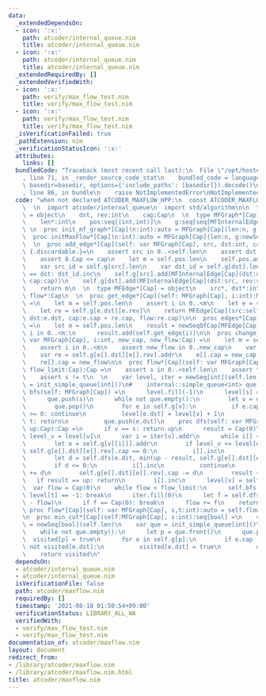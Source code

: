 ```yaml
---
data:
  _extendedDependsOn:
  - icon: ':x:'
    path: atcoder/internal_queue.nim
    title: atcoder/internal_queue.nim
  - icon: ':x:'
    path: atcoder/internal_queue.nim
    title: atcoder/internal_queue.nim
  _extendedRequiredBy: []
  _extendedVerifiedWith:
  - icon: ':x:'
    path: verify/max_flow_test.nim
    title: verify/max_flow_test.nim
  - icon: ':x:'
    path: verify/max_flow_test.nim
    title: verify/max_flow_test.nim
  _isVerificationFailed: true
  _pathExtension: nim
  _verificationStatusIcon: ':x:'
  attributes:
    links: []
  bundledCode: "Traceback (most recent call last):\n  File \"/opt/hostedtoolcache/Python/3.10.2/x64/lib/python3.10/site-packages/onlinejudge_verify/documentation/build.py\"\
    , line 71, in _render_source_code_stat\n    bundled_code = language.bundle(stat.path,\
    \ basedir=basedir, options={'include_paths': [basedir]}).decode()\n  File \"/opt/hostedtoolcache/Python/3.10.2/x64/lib/python3.10/site-packages/onlinejudge_verify/languages/nim.py\"\
    , line 86, in bundle\n    raise NotImplementedError\nNotImplementedError\n"
  code: "when not declared ATCODER_MAXFLOW_HPP:\n  const ATCODER_MAXFLOW_HPP* = 1\n\
    \  \n  import atcoder/internal_queue\n  import std/algorithm\n\n  type MFInternalEdge[Cap]\
    \ = object\n    dst, rev:int\n    cap:Cap\n  \n  type MFGraph*[Cap] = object\n\
    \    len*:int\n    pos:seq[(int,int)]\n    g:seq[seq[MFInternalEdge[Cap]]]\n \
    \ \n  proc init_mf_graph*[Cap](n:int):auto = MFGraph[Cap](len:n, g:newSeq[seq[MFInternalEdge[Cap]]](n))\n\
    \  proc initMaxFlow*[Cap](n:int):auto = MFGraph[Cap](len:n, g:newSeq[seq[MFInternalEdge[Cap]]](n))\n\
    \  \n  proc add_edge*[Cap](self: var MFGraph[Cap], src, dst:int, cap:Cap):int\
    \ {.discardable.}=\n    assert src in 0..<self.len\n    assert dst in 0..<self.len\n\
    \    assert 0.Cap <= cap\n    let m = self.pos.len\n    self.pos.add((src, self.g[src].len))\n\
    \    var src_id = self.g[src].len\n    var dst_id = self.g[dst].len\n    if src\
    \ == dst: dst_id.inc\n    self.g[src].add(MFInternalEdge[Cap](dst:dst, rev:dst_id,\
    \ cap:cap))\n    self.g[dst].add(MFInternalEdge[Cap](dst:src, rev:src_id, cap:0))\n\
    \    return m\n  \n  type MFEdge*[Cap] = object\n    src*, dst*:int\n    cap*,\
    \ flow*:Cap\n  \n  proc get_edge*[Cap](self: MFGraph[Cap], i:int):MFEdge[Cap]\
    \ =\n    let m = self.pos.len\n    assert i in 0..<m\n    let e = self.g[self.pos[i][0]][self.pos[i][1]]\n\
    \    let re = self.g[e.dst][e.rev]\n    return MFEdge[Cap](src:self.pos[i][0],\
    \ dst:e.dst, cap:e.cap + re.cap, flow:re.cap)\n\n  proc edges*[Cap](self: MFGraph[Cap]):seq[MFEdge[Cap]]\
    \ =\n    let m = self.pos.len\n    result = newSeqOfCap[MFEdge[Cap]](m)\n    for\
    \ i in 0..<m:\n      result.add(self.get_edge(i))\n\n  proc change_edge*[Cap](self:\
    \ var MFGraph[Cap], i:int, new_cap, new_flow:Cap) =\n    let m = self.pos.len\n\
    \    assert i in 0..<m\n    assert new_flow in 0..new_cap\n    var e = self.g[self.pos[i][0]][self.pos[i][1]].addr\n\
    \    var re = self.g[e[].dst][e[].rev].addr\n    e[].cap = new_cap - new_flow\n\
    \    re[].cap = new_flow\n\n  proc flow*[Cap](self: var MFGraph[Cap], s, t:int,\
    \ flow_limit:Cap):Cap =\n    assert s in 0..<self.len\n    assert t in 0..<self.len\n\
    \    assert s != t\n  \n    var level, iter = newSeq[int](self.len)\n    var que\
    \ = init_simple_queue[int]()\n#    internal::simple_queue<int> que;\n  \n    proc\
    \ bfs(self: MFGraph[Cap]) =\n      level.fill(-1)\n      level[s] = 0\n      que.clear()\n\
    \      que.push(s)\n      while not que.empty():\n        let v = que.front()\n\
    \        que.pop()\n        for e in self.g[v]:\n          if e.cap == 0 or level[e.dst]\
    \ >= 0: continue\n          level[e.dst] = level[v] + 1\n          if e.dst ==\
    \ t: return\n          que.push(e.dst)\n    proc dfs(self: var MFGraph[Cap], v:int,\
    \ up:Cap):Cap =\n      if v == s: return up\n      result = Cap(0)\n      let\
    \ level_v = level[v]\n      var i = iter[v].addr\n      while i[] < self.g[v].len:\n\
    \        let e = self.g[v][i[]].addr\n        if level_v <= level[e[].dst] or\
    \ self.g[e[].dst][e[].rev].cap == 0:\n          i[].inc\n          continue\n\
    \        let d = self.dfs(e.dst, min(up - result, self.g[e[].dst][e[].rev].cap))\n\
    \        if d <= 0:\n          i[].inc\n          continue\n        self.g[v][i[]].cap\
    \ += d\n        self.g[e[].dst][e[].rev].cap -= d\n        result += d\n     \
    \   if result == up: return\n        i[].inc\n      level[v] = self.len\n\n  \
    \  var flow = Cap(0)\n    while flow < flow_limit:\n      self.bfs()\n      if\
    \ level[t] == -1: break\n      iter.fill(0)\n      let f = self.dfs(t, flow_limit\
    \ - flow)\n      if f == Cap(0): break\n      flow += f\n    return flow\n\n \
    \ proc flow*[Cap](self: var MFGraph[Cap], s,t:int):auto = self.flow(s, t, Cap.high)\n\
    \n  proc min_cut*[Cap](self:MFGraph[Cap], s:int):seq[bool] =\n    var visited\
    \ = newSeq[bool](self.len)\n    var que = init_simple_queue[int]()\n    que.push(s)\n\
    \    while not que.empty():\n      let p = que.front()\n      que.pop()\n    \
    \  visited[p] = true\n      for e in self.g[p]:\n        if e.cap != Cap(0) and\
    \ not visited[e.dst]:\n          visited[e.dst] = true\n          que.push(e.dst)\n\
    \    return visited\n"
  dependsOn:
  - atcoder/internal_queue.nim
  - atcoder/internal_queue.nim
  isVerificationFile: false
  path: atcoder/maxflow.nim
  requiredBy: []
  timestamp: '2021-08-18 01:50:54+09:00'
  verificationStatus: LIBRARY_ALL_WA
  verifiedWith:
  - verify/max_flow_test.nim
  - verify/max_flow_test.nim
documentation_of: atcoder/maxflow.nim
layout: document
redirect_from:
- /library/atcoder/maxflow.nim
- /library/atcoder/maxflow.nim.html
title: atcoder/maxflow.nim
---
```

